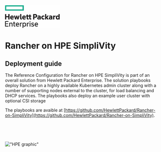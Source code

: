 !["HPE logo"][simplivity-hpe-logo-jpg]

# Rancher on HPE SimpliVity

## Deployment guide

The Reference Configuration for Rancher on HPE SimpliVity is part of an overall
solution from Hewlett Packard Enterprise. The solution playbooks deploy Rancher on a highly available
Kubernetes admin cluster along with a number of supporting nodes external to the cluster, for load balancing and DHCP services. The playbooks also deploy an example user cluster with optional CSI storage

The playbooks are avaible at [https://github.com/HewlettPackard/Rancher-on-SimpliVity](https://github.com/HewlettPackard/Rancher-on-SimpliVity).

<br><br><br>

!["HPE graphic"][simplivity-hpe-graphic-jpg]

[simplivity-hpe-graphic-jpg]:<./images/shutterstock_153893492_element.jpg>
[simplivity-hpe-logo-jpg]:<./images/hpe-logo.jpg>
